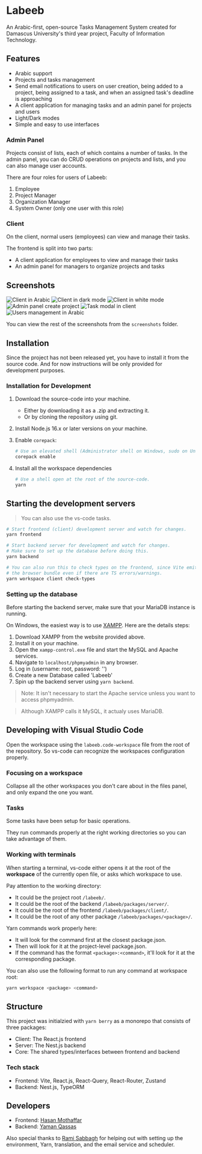 # Labeeb

An Arabic-first, open-source Tasks Management System created for Damascus University's third year project, Faculty of Information Technology.

## Features

- Arabic support
- Projects and tasks management
- Send email notifications to users on user creation, being added to a project, being assigned to a task, and when an assigned task's deadline is approaching
- A client application for managing tasks and an admin panel for projects and users
- Light/Dark modes
- Simple and easy to use interfaces

### Admin Panel

Projects consist of lists, each of which contains a number of tasks. In the admin panel, you can do CRUD operations on projects and lists, and you can also manage user accounts.

There are four roles for users of Labeeb:

1. Employee
2. Project Manager
3. Organization Manager
4. System Owner (only one user with this role)

### Client

On the client, normal users (employees) can view and manage their tasks.

The frontend is split into two parts:

- A client application for employees to view and manage their tasks
- An admin panel for managers to organize projects and tasks

## Screenshots

![Client in Arabic](screenshots/client_ar.png)
![Client in dark mode](screenshots/client_dark.png)
![Client in white mode](screenshots/client_white.png)
![Admin panel create project](screenshots/create_project.png)
![Task modal in client](screenshots/task_modal_ar.png)
![Users management in Arabic](screenshots/users_ar.png)

You can view the rest of the screenshots from the `screenshots` folder.

## Installation

Since the project has not been released yet, you have to install it from the source code.
And for now instructions will be only provided for development purposes.

### Installation for Development

1. Download the source-code into your machine.
   - Either by downloading it as a .zip and extracting it.
   - Or by cloning the repository using git.
2. Install Node.js 16.x or later versions on your machine.
3. Enable `corepack`:

   ```bash
   # Use an elevated shell (Administrator shell on Windows, sudo on Unix).
   corepack enable
   ```

4. Install all the workspace dependencies

   ```bash
   # Use a shell open at the root of the source-code.
   yarn
   ```

## Starting the development servers

> You can also use the vs-code tasks.

```bash
# Start frontend (client) development server and watch for changes.
yarn frontend

# Start backend server for development and watch for changes.
# Make sure to set up the database before doing this.
yarn backend

# You can also run this to check types on the frontend, since Vite emits
# the browser bundle even if there are TS errors/warnings.
yarn workspace client check-types
```

### Setting up the database

Before starting the backend server, make sure that your MariaDB instance is running.

On Windows, the easiest way is to use [XAMPP](https://www.apachefriends.org/). Here are the details steps:

1. Download XAMPP from the website provided above.
2. Install it on your machine.
3. Open the `xampp-control.exe` file and start the MySQL and Apache services.
4. Navigate to `localhost/phpmyadmin` in any browser.
5. Log in (username: root, password: '')
6. Create a new Database called 'Labeeb'
7. Spin up the backend server using `yarn backend`.

> Note: It isn't necessary to start the Apache service unless you want to access phpmyadmin.

> Although XAMPP calls it MySQL, it actualy uses MariaDB.

## Developing with Visual Studio Code

Open the workspace using the `labeeb.code-workspace` file from the root of the repository.
So vs-code can recognize the workspaces configuration properly.

### Focusing on a workspace

Collapse all the other workspaces you don't care about in the files panel,
and only expand the one you want.

### Tasks

Some tasks have been setup for basic operations.

They run commands properly at the right working directories so you can take advantage of them.

### Working with terminals

When starting a terminal, vs-code either opens it at the root of the **workspace** of the currently open file, or asks which workspace to use.

Pay attention to the working directory:

- It could be the project root `/labeeb/`.
- It could be the root of the backend `/labeeb/packages/server/`.
- It could be the root of the frontend `/labeeb/packages/client/`.
- It could be the root of any other package `/labeeb/packages/<package>/`.

Yarn commands work properly here:

- It will look for the command first at the closest package.json.
- Then will look for it at the project-level package.json.
- If the command has the format `<package>:<command>`, it'll look for it at the corresponding package.

You can also use the following format to run any command at workspace root:

```bash
yarn workspace <package> <command>
```

## Structure

This project was initialzied with `yarn berry` as a monorepo that consists of three packages:

- Client: The React.js frontend
- Server: The Nest.js backend
- Core: The shared types/interfaces between frontend and backend

### Tech stack

- Frontend: Vite, React.js, React-Query, React-Router, Zustand
- Backend: Nest.js, TypeORM

## Developers

- Frontend: [Hasan Mothaffar](https://github.com/HasanMothaffar)
- Backend: [Yaman Qassas](https://github.com/YamanQD)

Also special thanks to [Rami Sabbagh](https://github.com/Rami-Sabbagh) for helping out with setting up the environment, Yarn, translation, and the email service and scheduler.
